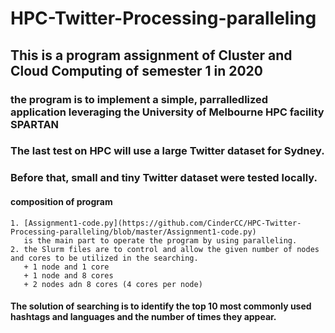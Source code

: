 # HPC-Twitter-Processing-paralleling
## This is a program assignment of Cluster and Cloud Computing of semester 1 in 2020
### the program is to implement a simple, parralledlized application leveraging the University of Melbourne HPC facility SPARTAN
### The last test on HPC  will use a large Twitter dataset for Sydney.
### Before that, small and tiny Twitter dataset were tested locally.  

#### composition of program  
    1. [Assignment1-code.py](https://github.com/CinderCC/HPC-Twitter-Processing-paralleling/blob/master/Assignment1-code.py)    
       is the main part to operate the program by using paralleling.
    2. the Slurm files are to control and allow the given number of nodes and cores to be utilized in the searching.   
       + 1 node and 1 core
       + 1 node and 8 cores
       + 2 nodes adn 8 cores (4 cores per node)  
 
#### The solution of searching is to identify the top 10 most commonly used hashtags and languages and the number of times they appear.
